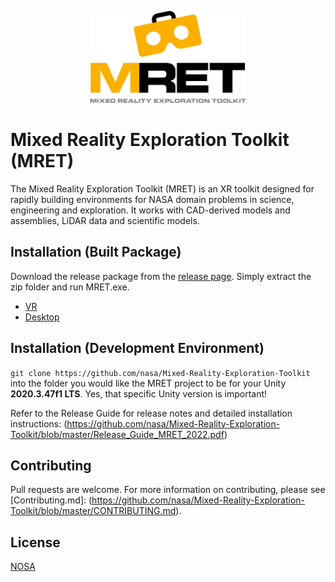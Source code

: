 <p align="center"><img src=https://github.com/nasa/Mixed-Reality-Exploration-Toolkit/blob/master/Unity/Assets/MRET/Assets/Sprites/MRET-Banner.png width=250></p>

# Mixed Reality Exploration Toolkit (MRET)

The Mixed Reality Exploration Toolkit (MRET) is an XR toolkit designed for rapidly building environments for NASA domain problems in science, engineering and exploration. It works with CAD-derived models and assemblies, LiDAR data and scientific models.

## Installation (Built Package)

Download the release package from the [release page](https://github.com/nasa/Mixed-Reality-Exploration-Toolkit/releases/tag/v2022.1). Simply extract the zip folder and run MRET.exe.

* [VR](https://github.com/nasa/Mixed-Reality-Exploration-Toolkit/releases/download/v2022.1/MRET22.1VR.zip)
* [Desktop](https://github.com/nasa/Mixed-Reality-Exploration-Toolkit/releases/download/v2022.1/MRET22.1Desktop.zip)

## Installation (Development Environment)

`git clone https://github.com/nasa/Mixed-Reality-Exploration-Toolkit` into the folder you would like the MRET project to be for your Unity **2020.3.47f1 LTS**. Yes, that specific Unity version is important!

Refer to the Release Guide for release notes and detailed installation instructions:
(https://github.com/nasa/Mixed-Reality-Exploration-Toolkit/blob/master/Release_Guide_MRET_2022.pdf)

## Contributing

Pull requests are welcome. For more information on contributing, please see [Contributing.md]:
(https://github.com/nasa/Mixed-Reality-Exploration-Toolkit/blob/master/CONTRIBUTING.md).

## License

[NOSA](https://github.com/nasa/Mixed-Reality-Exploration-Toolkit/blob/master/NOSA_GSC-19106-1_MRET_2022.pdf)
